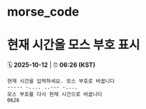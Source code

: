 # morse_code
# 현재 시간을 모스 부호 표시
<!-- MORSE_TIME_START -->
🗓️ **2025-10-12** | ⏰ **06:26 (KST)**

```
현재 시간을 입력하세요. 모스 부호로 바꿉니다
----- -.... ..--- -....
모스 부호를 다시 현재 시간으로 바꿉니다
0626
```
<!-- MORSE_TIME_END -->
